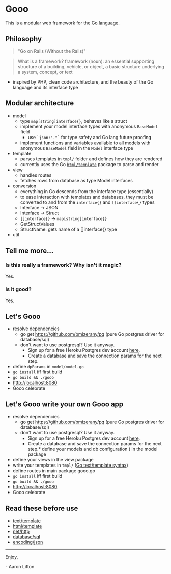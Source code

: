 # Gooo

This is a modular web framework for the [Go language](http://www.golang.org).



## Philosophy
> "Go on Rails (Without the Rails)"

> What is a framework? framework (noun): an essential supporting structure of a building, vehicle, or object, a basic structure underlying a system, concept, or text

* inspired by PHP, clean code architecture, and the beauty of the Go language and its interface type

## Modular architecture
* model
  * type `map[string]interface{}`, behaves like a struct
  * implement your model interface types with anonymous `BaseModel` field
    * use `` `json:"-"` `` for type safety and Go lang future proofing
  * implement functions and variables available to all models with anonymous `BaseModel` field in the `Model` interface type
* template
  * parses templates in `tmpl/` folder and defines how they are rendered
  * currently uses the Go [`html/template`](http://golang.org/pkg/html/template/) package to parse and render
* view
  * handles routes
  * fetches rows from database as type Model interfaces
* conversion
  * everything in Go descends from the interface type (essentially)
  * to ease interaction with templates and databases, they must be converted
    to and from the `interface{}` and `[]interface{}` types
  * Interface -> JSON
  * Interface -> Struct
  * `[]interface{}` -> `map[string]interface{}`
  * GetStructValues
  * StructName: gets name of a []interface{} type
* util

## Tell me more...
### Is this really a framework? Why isn't it magic?
Yes.

### Is it good?
Yes.

## Let's Gooo
* resolve dependencies
  * go get https://github.com/bmizerany/pq (pure Go postgres driver for database/sql)
  * don't want to use postgresql? Use it anyway.
    * Sign up for a free Heroku Postgres dev account [here](https://postgres.heroku.com/).
    * Create a database and save the connection params for the next step.
* define `dpParams` in `model/model.go`
* `go install` iff first build
* `go build && ./gooo`
* [http://localhost:8080](http://localhost:8080)
* Gooo celebrate

## Let's Gooo write your own Gooo app
* resolve dependencies
  * go get https://github.com/bmizerany/pq (pure Go postgres driver for database/sql)
  * don't want to use postgresql? Use it anyway.
    * Sign up for a free Heroku Postgres dev account [here](https://postgres.heroku.com/).
    * Create a database and save the connection params for the next step.* define your models and db configuration ( in the model package
* define your views in the view package
* write your templates in `tmpl/` ([Go text/template syntax](http://golang.org/pkg/text/template/))
* define routes in main package gooo.go
* `go install` iff first build
* `go build && ./gooo`
* [http://localhost:8080](http://localhost:8080)
* Gooo celebrate

## Read these before use
* [text/template](http://golang.org/pkg/text/template/)
* [html/template](http://golang.org/pkg/html/template/)
* [net/http](http://golang.org/pkg/net/http/)
* [database/sql](http://golang.org/pkg/database/sql/)
* [encoding/json](http://golang.org/pkg/encoding/json/)

- - -

Enjoy,

  \- Aaron Lifton